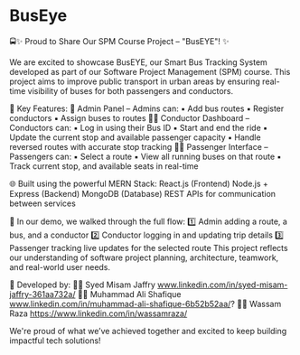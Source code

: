 # BusEye
🚍✨ Proud to Share Our SPM Course Project – "BusEYE"! ✨

We are excited to showcase BusEYE, our Smart Bus Tracking System developed as part of our Software Project Management (SPM) course. This project aims to improve public transport in urban areas by ensuring real-time visibility of buses for both passengers and conductors.

🔧 Key Features:
👤 Admin Panel – Admins can:
 ▪️ Add bus routes
 ▪️ Register conductors
 ▪️ Assign buses to routes
🧑‍✈️ Conductor Dashboard – Conductors can:
 ▪️ Log in using their Bus ID
 ▪️ Start and end the ride
 ▪️ Update the current stop and available passenger capacity
 ▪️ Handle reversed routes with accurate stop tracking
🧍‍♂️ Passenger Interface – Passengers can:
 ▪️ Select a route
 ▪️ View all running buses on that route
 ▪️ Track current stop, and available seats in real-time

🌐 Built using the powerful MERN Stack:
React.js (Frontend)
Node.js + Express (Backend)
MongoDB (Database)
REST APIs for communication between services

🎥 In our demo, we walked through the full flow:
 1️⃣ Admin adding a route, a bus, and a conductor
 2️⃣ Conductor logging in and updating trip details
 3️⃣ Passenger tracking live updates for the selected route
This project reflects our understanding of software project planning, architecture, teamwork, and real-world user needs.

🤝 Developed by:
 👨‍💻 Syed Misam Jaffry www.linkedin.com/in/syed-misam-jaffry-361aa732a/
 👨‍💻 Muhammad Ali Shafique  www.linkedin.com/in/muhammad-ali-shafique-6b52b52aa/?
 👨‍💻 Wassam Raza https://www.linkedin.com/in/wassamraza/

We're proud of what we’ve achieved together and excited to keep building impactful tech solutions!
